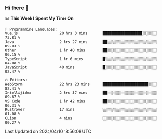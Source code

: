 ### Hi there 👋

<!--
**asdf12303116/asdf12303116** is a ✨ _special_ ✨ repository because its `README.md` (this file) appears on your GitHub profile.

Here are some ideas to get you started:

- 🔭 I’m currently working on ...
- 🌱 I’m currently learning ...
- 👯 I’m looking to collaborate on ...
- 🤔 I’m looking for help with ...
- 💬 Ask me about ...
- 📫 How to reach me: ...
- 😄 Pronouns: ...
- ⚡ Fun fact: ...
-->

<!--START_SECTION:waka-->
📊 **This Week I Spent My Time On** 

```text
💬 Programming Languages: 
Vue.js                   20 hrs 3 mins       ██████████████████░░░░░░░   73.81 % 
Java                     2 hrs 27 mins       ██░░░░░░░░░░░░░░░░░░░░░░░   09.03 % 
Other                    1 hr 40 mins        ██░░░░░░░░░░░░░░░░░░░░░░░   06.15 % 
TypeScript               1 hr 6 mins         █░░░░░░░░░░░░░░░░░░░░░░░░   04.08 % 
JavaScript               40 mins             █░░░░░░░░░░░░░░░░░░░░░░░░   02.47 % 

🔥 Editors: 
WebStorm                 22 hrs 23 mins      █████████████████████░░░░   82.41 % 
Intellijidea             2 hrs 37 mins       ██░░░░░░░░░░░░░░░░░░░░░░░   09.67 % 
VS Code                  1 hr 42 mins        ██░░░░░░░░░░░░░░░░░░░░░░░   06.31 % 
Rustrover                17 mins             ░░░░░░░░░░░░░░░░░░░░░░░░░   01.08 % 
CLion                    4 mins              ░░░░░░░░░░░░░░░░░░░░░░░░░   00.27 % 
```


 Last Updated on 2024/04/10 18:56:08 UTC
<!--END_SECTION:waka-->
